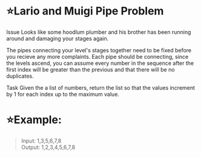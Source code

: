 # :star:Lario and Muigi Pipe Problem

Issue Looks like some hoodlum plumber and his brother has been running around and damaging your stages again.

The pipes connecting your level's stages together need to be fixed before you recieve any more complaints. Each pipe should be connecting, since the levels ascend, you can assume every number in the sequence after the first index will be greater than the previous and that there will be no duplicates.

Task Given the a list of numbers, return the list so that the values increment by 1 for each index up to the maximum value. 
# :star:Example:

>   Input: 1,3,5,6,7,8 <br>
    Output: 1,2,3,4,5,6,7,8